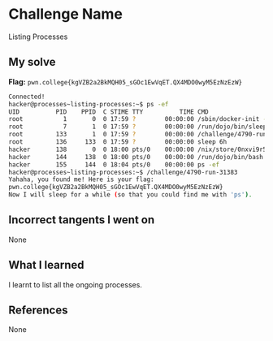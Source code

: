 # Challenge Name
Listing Processes

## My solve
**Flag:** `pwn.college{kgVZB2a2BkMQH05_sGOc1EwVqET.QX4MDO0wyM5EzNzEzW}`


```bash
Connected!
hacker@processes~listing-processes:~$ ps -ef
UID          PID    PPID  C STIME TTY          TIME CMD
root           1       0  0 17:59 ?        00:00:00 /sbin/docker-init -- /nix/var/nix/profiles/dojo-workspace/bin/dojo-init /run
root           7       1  0 17:59 ?        00:00:00 /run/dojo/bin/sleep 6h
root         133       1  0 17:59 ?        00:00:00 /challenge/4790-run-31383
root         136     133  0 17:59 ?        00:00:00 sleep 6h
hacker       138       0  0 18:00 pts/0    00:00:00 /nix/store/0nxvi9r5ymdlr2p24rjj9qzyms72zld1-bash-interactive-5.2p37/bin/bash
hacker       144     138  0 18:00 pts/0    00:00:00 /run/dojo/bin/bash --login
hacker       155     144  0 18:04 pts/0    00:00:00 ps -ef
hacker@processes~listing-processes:~$ /challenge/4790-run-31383
Yahaha, you found me! Here is your flag:
pwn.college{kgVZB2a2BkMQH05_sGOc1EwVqET.QX4MDO0wyM5EzNzEzW}
Now I will sleep for a while (so that you could find me with 'ps').

```

## Incorrect tangents I went on
None

## What I learned
I learnt to list all the ongoing processes.

## References 
None
